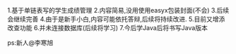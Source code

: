 1.基于单链表写的学生成绩管理
2.内容简易,没用使用easyx包装封面(不会)
3.后续会继续完善
4.由于是新手小白,内容可能依托答辩,后续将持续改进.
5.目前又增添改查功能
6.并未连接数据库(后续将学习)
7.今后学Java后将书写Java版本




ps:新人@李寒旭